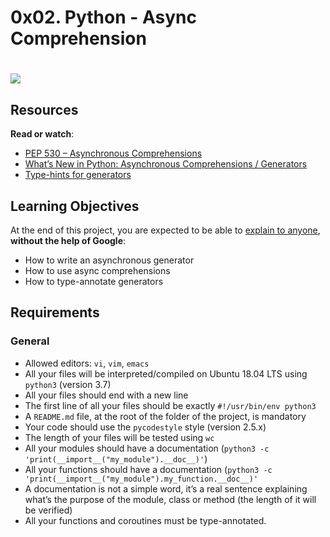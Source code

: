 # 0x02. Python - Async Comprehension
#
![](https://s3.amazonaws.com/alx-intranet.hbtn.io/uploads/medias/2019/12/ee85b9f67c384e29525b.png?X-Amz-Algorithm=AWS4-HMAC-SHA256&X-Amz-Credential=AKIARDDGGGOUSBVO6H7D%2F20230503%2Fus-east-1%2Fs3%2Faws4_request&X-Amz-Date=20230503T114943Z&X-Amz-Expires=86400&X-Amz-SignedHeaders=host&X-Amz-Signature=2ffde7174f97322229ca35ee47f3078eaec133208008700fb2f2421bc981f28c)

## Resources

**Read or watch**:

-   [PEP 530 – Asynchronous Comprehensions](/rltoken/hlwtED-iLsdORSgly8DsyQ 'PEP 530 -- Asynchronous Comprehensions')
-   [What’s New in Python: Asynchronous Comprehensions / Generators](/rltoken/0OkbObYzCKtO7ZUAxfKvkw 'What’s New in Python: Asynchronous Comprehensions / Generators')
-   [Type-hints for generators](/rltoken/l4Fnno568VbVIn9GvrFVtQ 'Type-hints for generators')

## Learning Objectives

At the end of this project, you are expected to be able to [explain to anyone](/rltoken/_jK22HqiCeh5NjKJ4ZHBww 'explain to anyone'), **without the help of Google**:

-   How to write an asynchronous generator
-   How to use async comprehensions
-   How to type-annotate generators

## Requirements

### General

-   Allowed editors: `vi`, `vim`, `emacs`
-   All your files will be interpreted/compiled on Ubuntu 18.04 LTS using `python3` (version 3.7)
-   All your files should end with a new line
-   The first line of all your files should be exactly `#!/usr/bin/env python3`
-   A `README.md` file, at the root of the folder of the project, is mandatory
-   Your code should use the `pycodestyle` style (version 2.5.x)
-   The length of your files will be tested using `wc`
-   All your modules should have a documentation (`python3 -c 'print(__import__("my_module").__doc__)'`)
-   All your functions should have a documentation (`python3 -c 'print(__import__("my_module").my_function.__doc__)'`
-   A documentation is not a simple word, it’s a real sentence explaining what’s the purpose of the module, class or method (the length of it will be verified)
-   All your functions and coroutines must be type-annotated.
